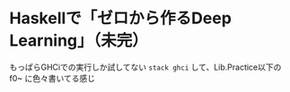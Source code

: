 # Haskellで「ゼロから作るDeep Learning」（未完）
もっぱらGHCiでの実行しか試してない
`stack ghci` して、Lib.Practice以下の f0~ に色々書いてる感じ

